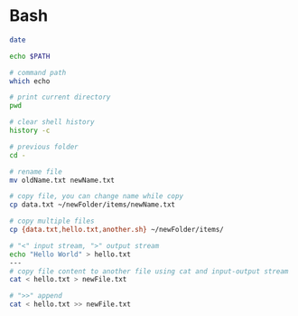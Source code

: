 # Bash

```bash
date
```

```bash
echo $PATH
```

```bash
# command path
which echo
```

```bash
# print current directory
pwd
```

```bash
# clear shell history
history -c
```

```bash
# previous folder
cd -
```

```bash
# rename file
mv oldName.txt newName.txt
```

```bash
# copy file, you can change name while copy
cp data.txt ~/newFolder/items/newName.txt
```

```bash
# copy multiple files
cp {data.txt,hello.txt,another.sh} ~/newFolder/items/
```

```bash
# "<" input stream, ">" output stream
echo "Hello World" > hello.txt
---
# copy file content to another file using cat and input-output stream
cat < hello.txt > newFile.txt
```

```bash
# ">>" append
cat < hello.txt >> newFile.txt
```

```bash



```

```bash



```

```bash



```

```bash



```

```bash



```

```bash



```

```bash



```

```bash



```

```bash



```

```bash



```

```bash



```

```bash



```

```bash



```

```bash



```

```bash



```

```bash



```

```bash



```

```bash



```

```bash



```
